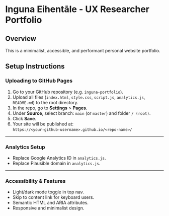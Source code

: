 # Inguna Eihentāle - UX Researcher Portfolio

## Overview

This is a minimalist, accessible, and performant personal website portfolio.

## Setup Instructions

### Uploading to GitHub Pages

1. Go to your GitHub repository (e.g. `inguna-portfolio`).
2. Upload all files (`index.html`, `style.css`, `script.js`, `analytics.js`, `README.md`) to the root directory.
3. In the repo, go to **Settings** > **Pages**.
4. Under **Source**, select branch: `main` (or `master`) and folder `/ (root)`.
5. Click **Save**.
6. Your site will be published at:  
   `https://<your-github-username>.github.io/<repo-name>/`

---

### Analytics Setup

- Replace Google Analytics ID in `analytics.js`.
- Replace Plausible domain in `analytics.js`.

---

### Accessibility & Features

- Light/dark mode toggle in top nav.
- Skip to content link for keyboard users.
- Semantic HTML and ARIA attributes.
- Responsive and minimalist design.
